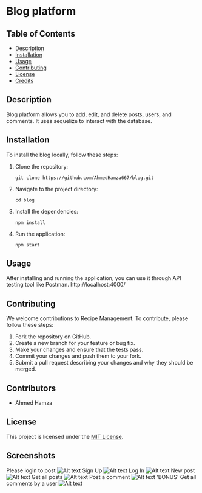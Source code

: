 # Blog platform


## Table of Contents
- [Description](#description)
- [Installation](#installation)
- [Usage](#usage)
- [Contributing](#contributing)
- [License](#license)
- [Credits](#credits)

## Description
Blog platform allows you to add, edit, and delete posts, users, and comments. It uses sequelize to interact with the database.

## Installation
To install the blog locally, follow these steps:

1. Clone the repository:
   ```
   git clone https://github.com/AhmedHamza667/blog.git
   ```
2. Navigate to the project directory:
   ```
   cd blog
   ```
3. Install the dependencies:
   ```
   npm install
   ```
4. Run the application:
   ```
   npm start
   ```

## Usage
After installing and running the application, you can use it through API testing tool like Postman. http://localhost:4000/

## Contributing
We welcome contributions to Recipe Management. To contribute, please follow these steps:

1. Fork the repository on GitHub.
2. Create a new branch for your feature or bug fix.
3. Make your changes and ensure that the tests pass.
4. Commit your changes and push them to your fork.
5. Submit a pull request describing your changes and why they should be merged.

## Contributors
- Ahmed Hamza

## License
This project is licensed under the [MIT License](LICENSE).

## Screenshots
Please login to post
![Alt text](image.png)
Sign Up
![Alt text](image-1.png)
Log In
![Alt text](image-2.png)
New post
![Alt text](image-3.png)
Get all posts
![Alt text](image-4.png)
Post a comment
![Alt text](image-5.png)
'BONUS' Get all comments by a user
![Alt text](image-6.png)
